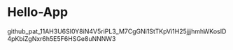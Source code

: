 <H1>Hello-App</H1>

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
